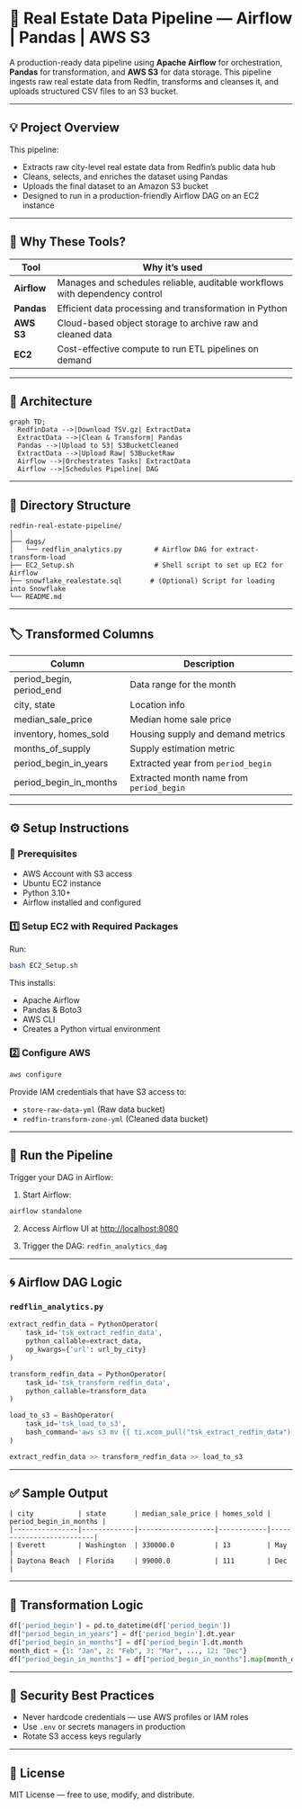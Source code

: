 
# 🏡 Real Estate Data Pipeline — Airflow | Pandas | AWS S3

A production-ready data pipeline using **Apache Airflow** for orchestration, **Pandas** for transformation, and **AWS S3** for data storage. This pipeline ingests raw real estate data from Redfin, transforms and cleanses it, and uploads structured CSV files to an S3 bucket.

---

## 💡 Project Overview

This pipeline:
- Extracts raw city-level real estate data from Redfin’s public data hub
- Cleans, selects, and enriches the dataset using Pandas
- Uploads the final dataset to an Amazon S3 bucket
- Designed to run in a production-friendly Airflow DAG on an EC2 instance

---

## 🤖 Why These Tools?

| Tool         | Why it’s used                                                                 |
|--------------|--------------------------------------------------------------------------------|
| **Airflow**  | Manages and schedules reliable, auditable workflows with dependency control   |
| **Pandas**   | Efficient data processing and transformation in Python                        |
| **AWS S3**   | Cloud-based object storage to archive raw and cleaned data                    |
| **EC2**      | Cost-effective compute to run ETL pipelines on demand                         |

---

## 📡 Architecture

```mermaid
graph TD;
  RedfinData -->|Download TSV.gz| ExtractData
  ExtractData -->|Clean & Transform| Pandas
  Pandas -->|Upload to S3| S3BucketCleaned
  ExtractData -->|Upload Raw| S3BucketRaw
  Airflow -->|Orchestrates Tasks| ExtractData
  Airflow -->|Schedules Pipeline| DAG
```

---

## 📂 Directory Structure

```
redfin-real-estate-pipeline/
│
├── dags/
│   └── redflin_analytics.py        # Airflow DAG for extract-transform-load
├── EC2_Setup.sh                    # Shell script to set up EC2 for Airflow
├── snowflake_realestate.sql       # (Optional) Script for loading into Snowflake
└── README.md
```

---

## 🏷️ Transformed Columns

| Column                        | Description                              |
|------------------------------|------------------------------------------|
| period_begin, period_end     | Data range for the month                 |
| city, state                  | Location info                            |
| median_sale_price            | Median home sale price                   |
| inventory, homes_sold        | Housing supply and demand metrics        |
| months_of_supply             | Supply estimation metric                 |
| period_begin_in_years        | Extracted year from `period_begin`       |
| period_begin_in_months       | Extracted month name from `period_begin`|

---

## ⚙️ Setup Instructions

### 🔧 Prerequisites

- AWS Account with S3 access
- Ubuntu EC2 instance
- Python 3.10+
- Airflow installed and configured

### 1️⃣ Setup EC2 with Required Packages

Run:

```bash
bash EC2_Setup.sh
```

This installs:
- Apache Airflow
- Pandas & Boto3
- AWS CLI
- Creates a Python virtual environment

### 2️⃣ Configure AWS

```bash
aws configure
```

Provide IAM credentials that have S3 access to:
- `store-raw-data-yml` (Raw data bucket)
- `redfin-transform-zone-yml` (Cleaned data bucket)

---

## 🚀 Run the Pipeline

Trigger your DAG in Airflow:

1. Start Airflow:
```bash
airflow standalone
```

2. Access Airflow UI at [http://localhost:8080](http://localhost:8080)

3. Trigger the DAG: `redfin_analytics_dag`

---

## 🌀 Airflow DAG Logic

### `redflin_analytics.py`

```python
extract_redfin_data = PythonOperator(
    task_id='tsk_extract_redfin_data',
    python_callable=extract_data,
    op_kwargs={'url': url_by_city}
)

transform_redfin_data = PythonOperator(
    task_id='tsk_transform_redfin_data',
    python_callable=transform_data
)

load_to_s3 = BashOperator(
    task_id='tsk_load_to_s3',
    bash_command='aws s3 mv {{ ti.xcom_pull("tsk_extract_redfin_data")[0]}} s3://store-raw-data-yml'
)

extract_redfin_data >> transform_redfin_data >> load_to_s3
```

---

## ✅ Sample Output

```text
| city           | state       | median_sale_price | homes_sold | period_begin_in_months |
|----------------|-------------|-------------------|------------|--------------------------|
| Everett        | Washington  | 330000.0          | 13         | May                      |
| Daytona Beach  | Florida     | 99000.0           | 111        | Dec                      |
```

---

## 🧪 Transformation Logic

```python
df['period_begin'] = pd.to_datetime(df['period_begin'])
df["period_begin_in_years"] = df['period_begin'].dt.year
df["period_begin_in_months"] = df['period_begin'].dt.month
month_dict = {1: "Jan", 2: "Feb", 3: "Mar", ..., 12: "Dec"}
df["period_begin_in_months"] = df["period_begin_in_months"].map(month_dict)
```

---

## 🔐 Security Best Practices

- Never hardcode credentials — use AWS profiles or IAM roles
- Use `.env` or secrets managers in production
- Rotate S3 access keys regularly

---

## 📌 License

MIT License — free to use, modify, and distribute.
